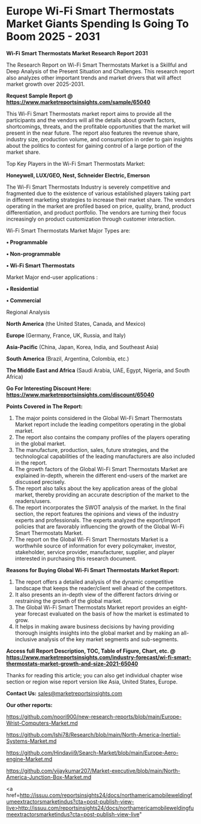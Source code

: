 # Europe Wi-Fi Smart Thermostats Market Giants Spending Is Going To Boom 2025 - 2031

<strong>Wi-Fi Smart Thermostats Market Research Report 2031</strong>

The Research Report on Wi-Fi Smart Thermostats Market is a Skillful and Deep Analysis of the Present Situation and Challenges. This research report also analyzes other important trends and market drivers that will affect market growth over 2025-2031.

<strong>Request Sample Report @ <a href=https://www.marketreportsinsights.com/sample/65040>https://www.marketreportsinsights.com/sample/65040</a></strong>

This Wi-Fi Smart Thermostats market report aims to provide all the participants and the vendors will all the details about growth factors, shortcomings, threats, and the profitable opportunities that the market will present in the near future. The report also features the revenue share, industry size, production volume, and consumption in order to gain insights about the politics to contest for gaining control of a large portion of the market share.

Top Key Players in the Wi-Fi Smart Thermostats Market:

<strong>Honeywell, LUX/GEO, Nest, Schneider Electric, Emerson</strong>

The Wi-Fi Smart Thermostats Industry is severely competitive and fragmented due to the existence of various established players taking part in different marketing strategies to increase their market share. The vendors operating in the market are profiled based on price, quality, brand, product differentiation, and product portfolio. The vendors are turning their focus increasingly on product customization through customer interaction.

Wi-Fi Smart Thermostats Market Major Types are:

<strong>• Programmable

• Non-programmable

• Wi-Fi Smart Thermostats</strong>

Market Major end-user applications :

<strong>• Residential

• Commercial</strong>

Regional Analysis

</u><strong><b>North America</b></strong> (the United States, Canada, and Mexico)

<strong><b>Europe </b></strong>(Germany, France, UK, Russia, and Italy)

<strong><b>Asia-Pacific</b></strong> (China, Japan, Korea, India, and Southeast Asia)

<strong><b>South America</b></strong> (Brazil, Argentina, Colombia, etc.)

<strong><b>The Middle East and Africa</b></strong> (Saudi Arabia, UAE, Egypt, Nigeria, and South Africa)

<strong>Go For Interesting Discount Here: <a href=https://www.marketreportsinsights.com/discount/65040>https://www.marketreportsinsights.com/discount/65040</a></strong>

<strong>Points Covered in The Report:</strong>
<ol>
  <li>The major points considered in the Global Wi-Fi Smart Thermostats Market report include the leading competitors operating in the global market.</li>
  <li>The report also contains the company profiles of the players operating in the global market.</li>
  <li>The manufacture, production, sales, future strategies, and the technological capabilities of the leading manufacturers are also included in the report.</li>
  <li>The growth factors of the Global Wi-Fi Smart Thermostats Market are explained in-depth, wherein the different end-users of the market are discussed precisely.</li>
  <li>The report also talks about the key application areas of the global market, thereby providing an accurate description of the market to the readers/users.</li>
  <li>The report incorporates the SWOT analysis of the market. In the final section, the report features the opinions and views of the industry experts and professionals. The experts analyzed the export/import policies that are favorably influencing the growth of the Global Wi-Fi Smart Thermostats Market.</li>
  <li>The report on the Global Wi-Fi Smart Thermostats Market is a worthwhile source of information for every policymaker, investor, stakeholder, service provider, manufacturer, supplier, and player interested in purchasing this research document.</li>
</ol>
<strong>Reasons for Buying Global Wi-Fi Smart Thermostats Market Report:</strong>

<ol>
  <li>The report offers a detailed analysis of the dynamic competitive landscape that keeps the reader/client well ahead of the competitors.</li>
  <li>It also presents an in-depth view of the different factors driving or restraining the growth of the global market.</li>
  <li>The Global Wi-Fi Smart Thermostats Market report provides an eight-year forecast evaluated on the basis of how the market is estimated to grow.</li>
  <li>It helps in making aware business decisions by having providing thorough insights insights into the global market and by making an all-inclusive analysis of the key market segments and sub-segments.</li>
</ol>
<strong>Access full Report Description, TOC, Table of Figure, Chart, etc. @ <a href=https://www.marketreportsinsights.com/industry-forecast/wi-fi-smart-thermostats-market-growth-and-size-2021-65040>https://www.marketreportsinsights.com/industry-forecast/wi-fi-smart-thermostats-market-growth-and-size-2021-65040</a></strong>


Thanks for reading this article; you can also get individual chapter wise section or region wise report version like Asia, United States, Europe.

<strong>Contact Us:</strong>
sales@marketreportsinsights.com

<strong>Our other reports:</strong>

<a href=https://github.com/noori900/new-research-reports/blob/main/Europe-Wrist-Computers-Market.md>https://github.com/noori900/new-research-reports/blob/main/Europe-Wrist-Computers-Market.md</a>

<a href=https://github.com/Ishi78/Research/blob/main/North-America-Inertial-Systems-Market.md>https://github.com/Ishi78/Research/blob/main/North-America-Inertial-Systems-Market.md</a>

<a href=https://github.com/Hindavii9/Search-Market/blob/main/Europe-Aero-engine-Market.md>https://github.com/Hindavii9/Search-Market/blob/main/Europe-Aero-engine-Market.md</a>

<a href=https://github.com/vijaykumar207/Market-executive/blob/main/North-America-Junction-Box-Market.md>https://github.com/vijaykumar207/Market-executive/blob/main/North-America-Junction-Box-Market.md</a>

<a href=http://issuu.com/reportsinsights24/docs/northamericamobileweldingfumeextractorsmarketindus?cta=post-publish-view-live>http://issuu.com/reportsinsights24/docs/northamericamobileweldingfumeextractorsmarketindus?cta=post-publish-view-live</a>"
